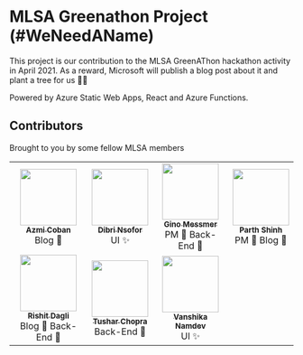 # MLSA Greenathon Project (#WeNeedAName)

This project is our contribution to the MLSA GreenAThon hackathon activity in April 2021. As a reward, Microsoft will publish a blog post about it and plant a tree for us 🌱🍃

Powered by Azure Static Web Apps, React and Azure Functions.

## Contributors
Brought to you by some fellow MLSA members
<table>
    <tr>
        <td align="center">
            <a href="https://github.com/Azmi-Coban">
                <img src="https://avatars.githubusercontent.com/u/65858974?v=4?s=100" width="100px;" alt=""/><br />
                <sub><b>Azmi Coban</b></sub>
            </a>
            <br> <span>Blog 📃</span>
        </td>
        <td align="center">
            <a href="https://github.com/dibrinsofor">
                <img src="https://avatars.githubusercontent.com/u/64705019?v=4?s=100" width="100px;" alt=""/><br />
                <sub><b>Dibri Nsofor</b></sub>
            </a>
            <br> <span>UI ✨</span>
        </td>
        <td align="center">
            <a href="https://github.com/ginomessmer">
                <img src="https://avatars.githubusercontent.com/u/8465892?v=4?s=100" width="100px;" alt=""/><br />
                <sub><b>Gino Messmer</b></sub>
            </a>
            <br> <span>PM 🎫 Back-End 📡</span>
        </td>
        <td align="center">
            <span>
                <img src="https://avatars.githubusercontent.com/u/583231?v=4?s=100" width="100px;" alt=""/><br />
                <sub><b>Parth Shinh</b></sub>
            </span>
            <br> <span>PM 🎫 Blog 📃</span>
        </td>
    </tr>
    <tr>
        <td align="center">
            <a href="https://github.com/Rishit-dagli">
                <img src="https://avatars.githubusercontent.com/u/39672672?v=4?s=100" width="100px;" alt=""/><br />
                <sub><b>Rishit Dagli</b></sub>
            </a>
            <br> <span>Blog 📃 Back-End 📡</span>
        </td>
        <td align="center">
            <a href="https://github.com/tusharchopra123">
                <img src="https://avatars.githubusercontent.com/u/23582226?v=4?s=100" width="100px;" alt=""/><br />
                <sub><b>Tushar Chopra</b></sub>
            </a>
            <br> <span>Back-End 📡</span>
        </td>
        <td align="center">
            <a href="https://github.com/vanshu25">
                <img src="https://avatars.githubusercontent.com/u/64363094?v=4?s=100" width="100px;" alt=""/><br />
                <sub><b>Vanshika Namdev</b></sub>
            </a>
            <br> <span>UI ✨</span>
        </td>
    </tr>
</table>